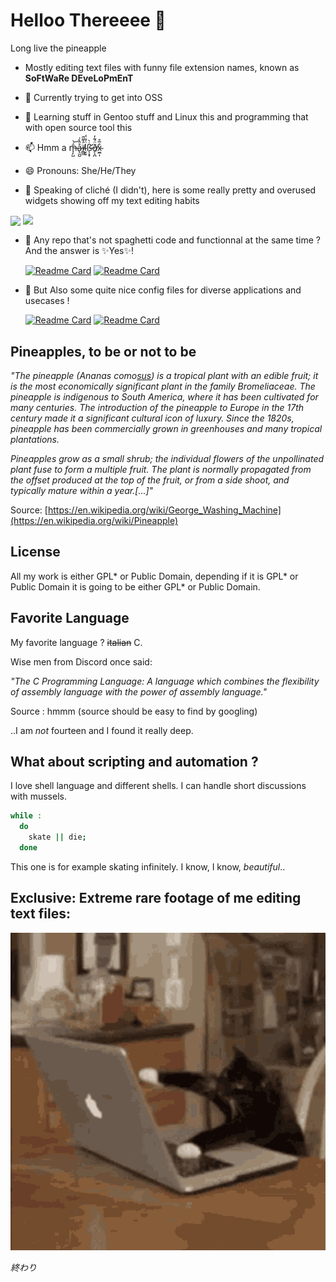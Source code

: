 #  Helloo Thereeee 👋


  Long live the pineapple
  
- Mostly editing text files with funny file extension names, known as __SoFtWaRe DEveLoPmEnT__ 
  
  
- 🔭 Currently trying to get into OSS
- 🌱 Learning stuff in Gentoo stuff and Linux this and programming that with open source tool this

- 📫 Hmm a m̶̘̙̺̄́͝å̷̢̫̺̂̀͗ï̸̲̲̼̓͌̂l̴̮͈̠̈́͂̈́ß̶̨̛͙̞̇̀ð̸̙̝̪̈́͊̓x̴̫̲͎̉̅̊

- 😄 Pronouns: She/He/They

- 🎷 Speaking of cliché (I didn't), here is some really pretty and overused widgets showing off my text editing habits


<div>
  <img  align=center src="https://github-readme-stats.vercel.app/api/top-langs/?username=IHatePineapples&hide_border=true&theme=dracula&hide=makefile"/>
  <img  align=top src="https://github-readme-stats.vercel.app/api?username=IHatePineapples&count_private=true&hide_border=true&theme=dracula&custom_title=GitHub%20Stat"/>
</div>

- 🌈 Any repo that's not spaghetti code and functionnal at the same time ? And the answer is ✨Yes✨!  
  

  [![Readme Card](https://github-readme-stats.vercel.app/api/pin/?username=IHatePineapples&repo=dmenu&hide_border=true&theme=dracula&show_owner=true)](https://github.com/IHatePineapples/dmenu)
  [![Readme Card](https://github-readme-stats.vercel.app/api/pin/?username=IHatePineapples&repo=dwm&hide_border=true&theme=dracula&show_owner=true)](https://github.com/IHatePineapples/dwm)   
- 🍤 But Also some quite nice config files for diverse applications and usecases !
  
  
  [![Readme Card](https://github-readme-stats.vercel.app/api/pin/?username=IHatePineapples&repo=dotfiles&hide_border=true&theme=dracula&show_owner=true)](https://github.com/IHatePineapples/dotfiles)
  [![Readme Card](https://github-readme-stats.vercel.app/api/pin/?username=IHatePineapples&repo=linux-kernel&hide_border=true&theme=dracula&show_owner=true)](https://github.com/IHatePineapples/linux-kernel)
  
## Pineapples, to be or not to be

_"The pineapple (Ananas como[sus](https://youtu.be/gEY0yjzqYHI)) is a tropical plant with an edible fruit; it is the most economically significant plant in the family Bromeliaceae. The pineapple is indigenous to South America, where it has been cultivated for many centuries. The introduction of the pineapple to Europe in the 17th century made it a significant cultural icon of luxury. Since the 1820s, pineapple has been commercially grown in greenhouses and many tropical plantations._

_Pineapples grow as a small shrub; the individual flowers of the unpollinated plant fuse to form a multiple fruit. The plant is normally propagated from the offset produced at the top of the fruit, or from a side shoot, and typically mature within a year.\[...\]"_

Source: [https://en.wikipedia.org/wiki/George_Washing_Machine](https://en.wikipedia.org/wiki/Pineapple)

## License

All my work is either GPL* or Public Domain, depending if it is GPL* or Public Domain it is going to be either GPL* or Public Domain.

## Favorite Language

My favorite language ? ~~italian~~ C.

Wise men from Discord once said: 

_"The C Programming Language: A language which combines the flexibility of assembly language with the power of assembly language."_ 

Source : hmmm (source should be easy to find by googling)

..I am _not_ fourteen and I found it really deep.

## What about scripting and automation ?

I love shell language and different shells. I can handle short discussions with mussels. 

```sh
while :
  do
    skate || die;
  done
```

This one is for example skating infinitely. I know, I know, _beautiful_..

## Exclusive: Extreme rare footage of me editing text files:
![me](./computerissues-killmylaptop.gif)



_終わり_
